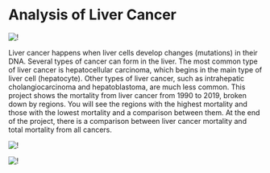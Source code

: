 # Analysis of Liver Cancer
![!](https://user-images.githubusercontent.com/75258625/154843190-1afc1a5c-6739-4ac6-8e5c-52313696e01a.png)

Liver cancer happens when liver cells develop changes (mutations) in their DNA. Several types of cancer can form in the liver. The most common type of liver cancer is hepatocellular carcinoma, which begins in the main type of liver cell (hepatocyte). Other types of liver cancer, such as intrahepatic cholangiocarcinoma and hepatoblastoma, are much less common. This project shows the mortality from liver cancer from 1990 to 2019, broken down by regions. You will see the regions with the highest mortality and those with the lowest mortality and a comparison between them. At the end of the project, there is a comparison between liver cancer mortality and total mortality from all cancers.





![!](https://user-images.githubusercontent.com/75258625/154843153-688333f3-6c0e-4e8d-982e-94d96308c687.png)







![!](https://user-images.githubusercontent.com/75258625/154843180-c58ea47d-c021-4a1c-9079-a1db22c15b68.png)
